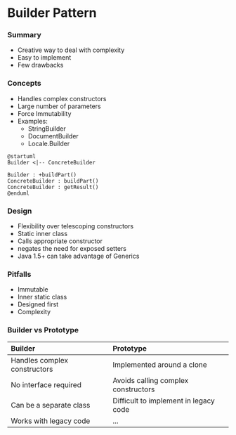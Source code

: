 # Builder Pattern

### Summary
- Creative way to deal with complexity
- Easy to implement
- Few drawbacks

### Concepts

- Handles complex constructors
- Large number of parameters
- Force Immutability
- Examples:
  - StringBuilder
  - DocumentBuilder
  - Locale.Builder

```plantuml
@startuml
Builder <|-- ConcreteBuilder

Builder : +buildPart()
ConcreteBuilder : buildPart()
ConcreteBuilder : getResult() 
@enduml
```

### Design

- Flexibility over telescoping constructors
- Static inner class
- Calls appropriate constructor
- negates the need for exposed setters
- Java 1.5+ can take advantage of Generics

### Pitfalls

- Immutable
- Inner static class
- Designed first
- Complexity

### Builder vs Prototype

| Builder                      | Prototype                             |
|:-----------------------------|:--------------------------------------|
| Handles complex constructors | Implemented around a clone            |
| No interface required        | Avoids calling complex constructors   |
| Can be a separate class      | Difficult to implement in legacy code |
| Works with legacy code       | ...                                   |